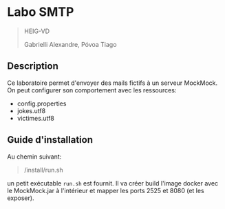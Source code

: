 # Labo SMTP

> HEIG-VD
>
> Gabrielli Alexandre, Póvoa Tiago

## Description

Ce laboratoire permet d'envoyer des mails fictifs à un serveur MockMock. On peut configurer son comportement avec les ressources:

* config.properties
* jokes.utf8
* victimes.utf8

## Guide d'installation

Au chemin suivant: 

> /install/run.sh

un petit exécutable `run.sh` est fournit. Il va créer build l'image docker avec le MockMock.jar à l'intérieur et mapper les ports 2525 et 8080 (et les exposer).

